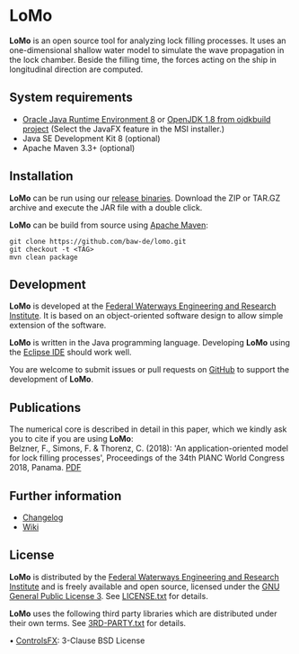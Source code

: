 # LoMo

**LoMo** is an open source tool for analyzing lock filling processes. It uses an 
one-dimensional shallow water model to simulate the wave propagation in the lock
chamber. Beside the filling time, the forces acting on the ship in longitudinal
direction are computed. 


## System requirements

* [Oracle Java Runtime Environment 8](https://java.com) 
or [OpenJDK 1.8 from ojdkbuild project](https://github.com/ojdkbuild/ojdkbuild) (Select the JavaFX feature in the MSI installer.)
* Java SE Development Kit 8 (optional)
* Apache Maven 3.3+ (optional)


## Installation

**LoMo** can be run using our [release binaries](https://github.com/baw-de/lomo/releases).
Download the ZIP or TAR.GZ archive and execute the JAR file with a double click.

**LoMo** can be build from source using [Apache Maven](https://maven.apache.org/):

```
git clone https://github.com/baw-de/lomo.git
git checkout -t <TAG>
mvn clean package
```


## Development

**LoMo** is developed at the [Federal Waterways Engineering and Research Institute](http://www.baw.de/).
It is based on an object-oriented software design to allow simple extension of 
the software. 

**LoMo** is written in the Java programming language. Developing **LoMo** using 
the [Eclipse IDE](http://www.eclipse.org/) should work well.

You are welcome to submit issues or pull requests on [GitHub](https://github.com/baw-de/lomo/) 
to support the development of **LoMo**.


## Publications

The numerical core is described in detail in this paper, which we kindly ask you to cite if you are using **LoMo**:  
Belzner, F., Simons, F. & Thorenz, C. (2018): 'An application-oriented model for lock filling processes',
Proceedings of the 34th PIANC World Congress 2018, Panama. [PDF](https://coms.events/pianc-panama/data/full_papers/full_paper_183.pdf)


## Further information

* [Changelog](CHANGELOG.md)
* [Wiki](https://github.com/baw-de/lomo/wiki)


## License 

**LoMo** is distributed by the [Federal Waterways Engineering and Research Institute](http://www.baw.de/) 
and is freely available and open source, licensed under the 
[GNU General Public License 3](https://www.gnu.org/licenses/gpl.html). 
See [LICENSE.txt](LICENSE.txt) for details.

**LoMo** uses the following third party libraries which are distributed under 
their own terms. See [3RD-PARTY.txt](3RD-PARTY.txt) for details.

• [ControlsFX](https://github.com/controlsfx/controlsfx): 3-Clause BSD License


